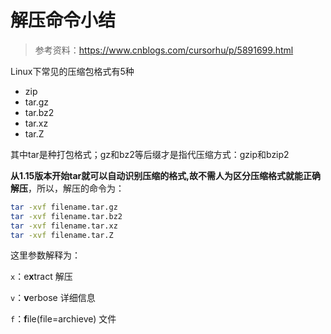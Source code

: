 # 解压命令小结

> 参考资料：https://www.cnblogs.com/cursorhu/p/5891699.html

Linux下常见的压缩包格式有5种

- zip 
- tar.gz 
- tar.bz2 
- tar.xz 
- tar.Z

其中tar是种打包格式；gz和bz2等后缀才是指代压缩方式：gzip和bzip2

**从1.15版本开始tar就可以自动识别压缩的格式,故不需人为区分压缩格式就能正确解压**，所以，解压的命令为：

```bash
tar -xvf filename.tar.gz
tar -xvf filename.tar.bz2
tar -xvf filename.tar.xz
tar -xvf filename.tar.Z
```

这里参数解释为：

`x`：e**x**tract  解压

`v`：**v**erbose 详细信息

`f`：**f**ile(file=archieve) 文件